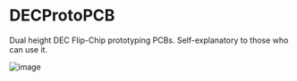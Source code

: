 # DECProtoPCB
Dual height DEC Flip-Chip prototyping PCBs. Self-explanatory to those who can use it.

![image](https://user-images.githubusercontent.com/24400566/133161797-87989bd2-e2bf-4694-b014-3d3b8a484fed.png)
